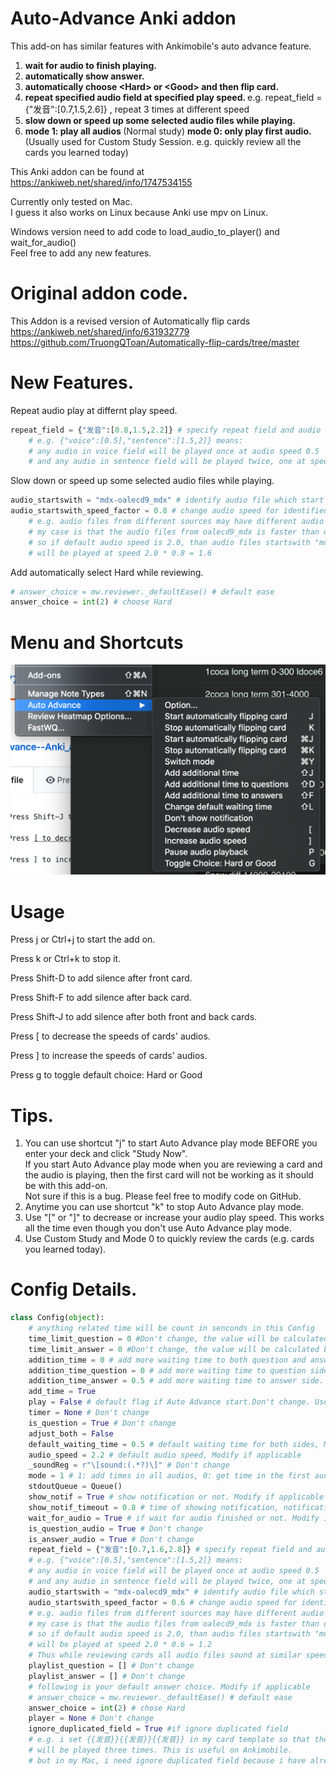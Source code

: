 # Auto-Advance Anki addon   
This add-on has similar features with Ankimobile's auto advance feature.
<ol>
<li><b>wait for audio to finish playing. 
</b></li><li><b>automatically show answer.
</b></li><li><b>automatically choose &lt;Hard&gt; or &lt;Good&gt; and then flip card.   
</b></li><li><b>repeat specified audio field at specified play speed. </b> e.g. repeat_field = {"发音":[0.7,1.5,2.6]} , repeat 3 times at different speed
</li><li><b>slow down or speed up some selected audio files while playing.  
</b></li><li><b>mode 1: play all audios </b>(Normal study) <b>mode 0: only play first audio. </b>(Usually used for Custom Study Session. e.g. quickly review all the cards you learned today)
</li>
</ol>
    
This Anki addon can be found at  https://ankiweb.net/shared/info/1747534155

Currently only tested on Mac.   
I guess it also works on Linux because Anki use mpv on Linux.   

Windows version need to add code to load_audio_to_player() and wait_for_audio()  
Feel free to add any new features.   

# Original addon code.  
This Addon is a revised version of Automatically flip cards https://ankiweb.net/shared/info/631932779  https://github.com/TruongQToan/Automatically-flip-cards/tree/master

# New Features.  
Repeat audio play at differnt play speed.    
```python
repeat_field = {"发音":[0.8,1.5,2.2]} # specify repeat field and audio speed each time. Modify if applicable
    # e.g. {"voice":[0.5],"sentence":[1.5,2]} means:
    # any audio in voice field will be played once at audio speed 0.5
    # and any audio in sentence field will be played twice, one at speed 1.5 and the other at speed 2
```
Slow down or speed up some selected audio files while playing.   
```python
audio_startswith = "mdx-oalecd9_mdx" # identify audio file which start with specified letters. Modify if applicable
audio_startswith_speed_factor = 0.8 # change audio speed for identified audio files. Modify if applicable
    # e.g. audio files from different sources may have different audio speed by default.
    # my case is that the audio files from oalecd9_mdx is faster than other audio files
    # so if default audio speed is 2.0, than audio files startswith "mdx-oalecd9_mdx"
    # will be played at speed 2.0 * 0.8 = 1.6
```
Add automatically select Hard while reviewing.    
```python
# answer_choice = mw.reviewer._defaultEase() # default ease
answer_choice = int(2) # choose Hard
```

# Menu and Shortcuts
<p align="center">
  <img src="https://github.com/yu7777/Auto-Advance--Anki_addon-/blob/master/Screen%20Shot%202019-10-06%20at%207.23.24%20pm.png" width="550" title="menu and shortcuts">
</p>


# Usage

Press j or Ctrl+j to start the add on.

Press k or Ctrl+k to stop it.

Press Shift-D to add silence after front card.

Press Shift-F to add silence after back card.

Press Shift-J to add silence after both front and back cards.

Press [ to decrease the speeds of cards' audios.

Press ] to increase the speeds of cards' audios.

Press g to toggle default choice: Hard or Good

# Tips.  
1.  You can use shortcut "j" to start Auto Advance play mode BEFORE you enter your deck and click "Study Now".     
If you start Auto Advance play mode when you are reviewing a card and the audio is playing, then the first card will not be working as it should be with this add-on.     
Not sure if this is a bug. Please feel free to modify code on GitHub.     
2.  Anytime you can use shortcut "k" to stop Auto Advance play mode.     
3.  Use "[" or "]" to decrease or increase your audio play speed. This works all the time even though you don't use Auto Advance play mode.     
4.  Use Custom Study and Mode 0 to quickly review the cards (e.g. cards you learned today).


# Config Details.  
```python
class Config(object):
    # anything related time will be count in senconds in this Config
    time_limit_question = 0 #Don't change, the value will be calculated by code
    time_limit_answer = 0 #Don't change, the value will be calculated by code
    addition_time = 0 # add more waiting time to both question and answer side. Modify if applicable
    addition_time_question = 0 # add more waiting time to question side. Modify if applicable
    addition_time_answer = 0.5 # add more waiting time to answer side. Modify if applicable
    add_time = True
    play = False # default flag if Auto Advance start.Don't change. Use shortcut J or k to start or stop while reviewing cards
    timer = None # Don't change
    is_question = True # Don't change
    adjust_both = False
    default_waiting_time = 0.5 # default waiting time for both sides, Modify if applicable
    audio_speed = 2.2 # default audio speed, Modify if applicable
    _soundReg = r"\[sound:(.*?)\]" # Don't change
    mode = 1 # 1: add times in all audios, 0: get time in the first audio
    stdoutQueue = Queue()
    show_notif = True # show notification or not. Modify if applicable
    show_notif_timeout = 0.8 # time of showing notification, notification will automatically disappear. Modify if applicable
    wait_for_audio = True # if wait for audio finished or not. Modify if applicable
    is_question_audio = True # Don't change
    is_answer_audio = True # Don't change
    repeat_field = {"发音":[0.7,1.6,2.8]} # specify repeat field and audio speed each time. Modify if applicable
    # e.g. {"voice":[0.5],"sentence":[1.5,2]} means:
    # any audio in voice field will be played once at audio speed 0.5
    # and any audio in sentence field will be played twice, one at speed 1.5 and the other at speed 2
    audio_startswith = "mdx-oalecd9_mdx" # identify audio file which start with specified letters. Modify if applicable
    audio_startswith_speed_factor = 0.6 # change audio speed for identified audio files. Modify if applicable
    # e.g. audio files from different sources may have different audio speed by default.
    # my case is that the audio files from oalecd9_mdx is faster than other audio files
    # so if default audio speed is 2.0, than audio files startswith "mdx-oalecd9_mdx"
    # will be played at speed 2.0 * 0.6 = 1.2
    # Thus while reviewing cards all audio files sound at similar speed
    playlist_question = [] # Don't change
    playlist_answer = [] # Don't change
    # following is your default answer choice. Modify if applicable
    # answer_choice = mw.reviewer._defaultEase() # default ease
    answer_choice = int(2) # chose Hard
    player = None # Don't change
    ignore_duplicated_field = True #if ignore duplicated field
    # e.g. i set {{发音}}{{发音}}{{发音}} in my card template so that the audio in this field
    # will be played three times. This is useful on Ankimobile.
    # but in my Mac, i need ignore duplicated field because i have already set repeat_field
```
